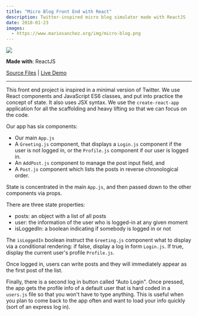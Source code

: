 ```yaml
---
title: "Micro Blog Front End with React"
description: Twitter-inspired micro blog simulator made with ReactJS 
date: 2018-01-23
images:
  - https://www.mariosanchez.org/img/micro-blog.png
---
```


<img src="/img/micro-blog.png" class="profile">

**Made with**: <i class="fab fa-react"></i> ReactJS

[Source Files](https://github.com/mariobox/react-micro-blog) | [Live Demo](http://mariobox.github.io/react-micro-blog)<hr class="art" />

This front end project is inspired in a minimal version of Twitter. We use React components and JavaScript ES6 classes, and put into practice the concept of state. It also uses JSX syntax. We use the <code>create-react-app</code> application for all the scaffolding and heavy lifting so that we can focus on the code. 

Our app has six components:

* Our main <code>App.js</code>
* A <code>Greeting.js</code> component, that displays a <code>Login.js</code> component if the user is not logged in, or the <code>Profile.js</code> component if our user is logged in.
* An <code>AddPost.js</code> component to manage the post input field, and
* A <code>Post.js</code> component which lists the posts in reverse chronological order.

State is concentrated in the main <code>App.js</code>, and then passed down to the other components via props. 

There are three state properties:

* posts: an object with a list of all posts
* user: the information of the user who is logged-in at any given moment
* isLoggedIn: a boolean indicating if somebody is logged in or not

The <code>isLoggedIn</code> boolean instruct the <code>Greeting.js</code> component what to display via a conditional rendering: if false, display a log in form <code>Login.js</code>. If true, display the current user's profile <code>Profile.js</code>.

Once logged in, users can write posts and they will immediately appear as the first post of the list.

Finally, there is a second log in button called &#8220;Auto Login". Once pressed, the app gets the profile info of a default user that is hard coded in a <code>users.js</code> file so that you won't have to type anything. This is useful when you plan to come back to the app often and want to load your info quickly (sort of an express log in). 




